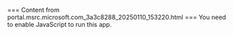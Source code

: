 === Content from portal.msrc.microsoft.com_3a3c8288_20250110_153220.html ===
You need to enable JavaScript to run this app.
